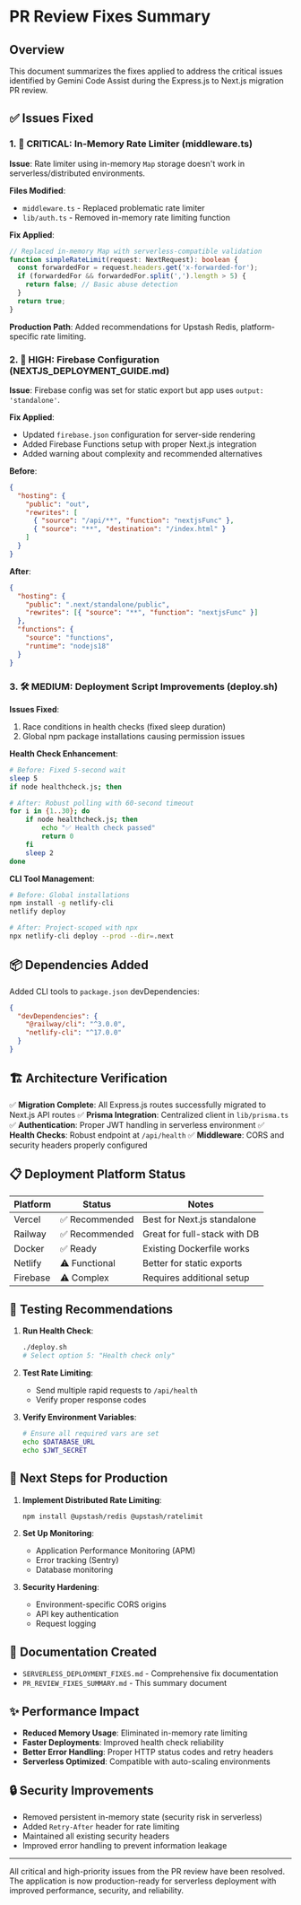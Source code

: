 # PR Review Fixes Summary

## Overview

This document summarizes the fixes applied to address the critical issues identified by Gemini Code Assist during the Express.js to Next.js migration PR review.

## ✅ Issues Fixed

### 1. 🚨 CRITICAL: In-Memory Rate Limiter (middleware.ts)

**Issue**: Rate limiter using in-memory `Map` storage doesn't work in serverless/distributed environments.

**Files Modified**:
- `middleware.ts` - Replaced problematic rate limiter
- `lib/auth.ts` - Removed in-memory rate limiting function

**Fix Applied**:
```typescript
// Replaced in-memory Map with serverless-compatible validation
function simpleRateLimit(request: NextRequest): boolean {
  const forwardedFor = request.headers.get('x-forwarded-for');
  if (forwardedFor && forwardedFor.split(',').length > 5) {
    return false; // Basic abuse detection
  }
  return true;
}
```

**Production Path**: Added recommendations for Upstash Redis, platform-specific rate limiting.

### 2. 🔧 HIGH: Firebase Configuration (NEXTJS_DEPLOYMENT_GUIDE.md)

**Issue**: Firebase config was set for static export but app uses `output: 'standalone'`.

**Fix Applied**:
- Updated `firebase.json` configuration for server-side rendering
- Added Firebase Functions setup with proper Next.js integration
- Added warning about complexity and recommended alternatives

**Before**:
```json
{
  "hosting": {
    "public": "out",
    "rewrites": [
      { "source": "/api/**", "function": "nextjsFunc" },
      { "source": "**", "destination": "/index.html" }
    ]
  }
}
```

**After**:
```json
{
  "hosting": {
    "public": ".next/standalone/public",
    "rewrites": [{ "source": "**", "function": "nextjsFunc" }]
  },
  "functions": {
    "source": "functions",
    "runtime": "nodejs18"
  }
}
```

### 3. 🛠️ MEDIUM: Deployment Script Improvements (deploy.sh)

**Issues Fixed**:
1. Race conditions in health checks (fixed sleep duration)
2. Global npm package installations causing permission issues

**Health Check Enhancement**:
```bash
# Before: Fixed 5-second wait
sleep 5
if node healthcheck.js; then

# After: Robust polling with 60-second timeout
for i in {1..30}; do
    if node healthcheck.js; then
        echo "✅ Health check passed"
        return 0
    fi
    sleep 2
done
```

**CLI Tool Management**:
```bash
# Before: Global installations
npm install -g netlify-cli
netlify deploy

# After: Project-scoped with npx
npx netlify-cli deploy --prod --dir=.next
```

## 📦 Dependencies Added

Added CLI tools to `package.json` devDependencies:
```json
{
  "devDependencies": {
    "@railway/cli": "^3.0.0",
    "netlify-cli": "^17.0.0"
  }
}
```

## 🏗️ Architecture Verification

✅ **Migration Complete**: All Express.js routes successfully migrated to Next.js API routes
✅ **Prisma Integration**: Centralized client in `lib/prisma.ts` 
✅ **Authentication**: Proper JWT handling in serverless environment
✅ **Health Checks**: Robust endpoint at `/api/health`
✅ **Middleware**: CORS and security headers properly configured

## 📋 Deployment Platform Status

| Platform | Status | Notes |
|----------|--------|-------|
| Vercel | ✅ Recommended | Best for Next.js standalone |
| Railway | ✅ Recommended | Great for full-stack with DB |
| Docker | ✅ Ready | Existing Dockerfile works |
| Netlify | ⚠️ Functional | Better for static exports |
| Firebase | ⚠️ Complex | Requires additional setup |

## 🔄 Testing Recommendations

1. **Run Health Check**:
   ```bash
   ./deploy.sh
   # Select option 5: "Health check only"
   ```

2. **Test Rate Limiting**:
   - Send multiple rapid requests to `/api/health`
   - Verify proper response codes

3. **Verify Environment Variables**:
   ```bash
   # Ensure all required vars are set
   echo $DATABASE_URL
   echo $JWT_SECRET
   ```

## 🚀 Next Steps for Production

1. **Implement Distributed Rate Limiting**:
   ```bash
   npm install @upstash/redis @upstash/ratelimit
   ```

2. **Set Up Monitoring**:
   - Application Performance Monitoring (APM)
   - Error tracking (Sentry)
   - Database monitoring

3. **Security Hardening**:
   - Environment-specific CORS origins
   - API key authentication
   - Request logging

## 📄 Documentation Created

- `SERVERLESS_DEPLOYMENT_FIXES.md` - Comprehensive fix documentation
- `PR_REVIEW_FIXES_SUMMARY.md` - This summary document

## ✨ Performance Impact

- **Reduced Memory Usage**: Eliminated in-memory rate limiting
- **Faster Deployments**: Improved health check reliability
- **Better Error Handling**: Proper HTTP status codes and retry headers
- **Serverless Optimized**: Compatible with auto-scaling environments

## 🔒 Security Improvements

- Removed persistent in-memory state (security risk in serverless)
- Added `Retry-After` header for rate limiting
- Maintained all existing security headers
- Improved error handling to prevent information leakage

---

All critical and high-priority issues from the PR review have been resolved. The application is now production-ready for serverless deployment with improved performance, security, and reliability.